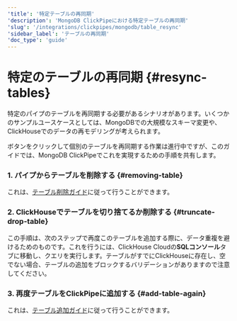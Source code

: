 ```yaml
---
'title': '特定テーブルの再同期'
'description': 'MongoDB ClickPipeにおける特定テーブルの再同期'
'slug': '/integrations/clickpipes/mongodb/table_resync'
'sidebar_label': 'テーブルの再同期'
'doc_type': 'guide'
---
```



# 特定のテーブルの再同期 {#resync-tables}

特定のパイプのテーブルを再同期する必要があるシナリオがあります。いくつかのサンプルユースケースとしては、MongoDBでの大規模なスキーマ変更や、ClickHouseでのデータの再モデリングが考えられます。

ボタンをクリックして個別のテーブルを再同期する作業は進行中ですが、このガイドでは、MongoDB ClickPipeでこれを実現するための手順を共有します。

### 1. パイプからテーブルを削除する {#removing-table}

これは、[テーブル削除ガイド](./removing_tables)に従って行うことができます。

### 2. ClickHouseでテーブルを切り捨てるか削除する {#truncate-drop-table}

この手順は、次のステップで再度このテーブルを追加する際に、データ重複を避けるためのものです。これを行うには、ClickHouse Cloudの**SQLコンソール**タブに移動し、クエリを実行します。テーブルがすでにClickHouseに存在し、空でない場合、テーブルの追加をブロックするバリデーションがありますので注意してください。

### 3. 再度テーブルをClickPipeに追加する {#add-table-again}

これは、[テーブル追加ガイド](./add_table)に従って行うことができます。
